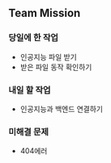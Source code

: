 ## Team Mission

### 당일에 한 작업
- 인공지능 파일 받기
- 받은 파일 동작 확인하기

### 내일 할 작업
- 인공지능과 백엔드 연결하기

### 미해결 문제
- 404에러


